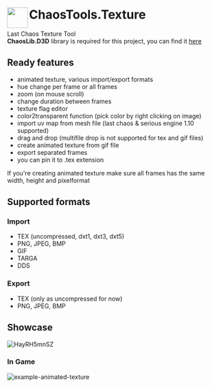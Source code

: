 # ChaosTools.Texture <img align="left" src="https://user-images.githubusercontent.com/39301116/111002846-69464000-8386-11eb-8a3e-6e16f285cddd.png" width="48px">
Last Chaos Texture Tool
<br/>
**ChaosLib.D3D** library is required for this project, you can find it [here](https://github.com/5z3f/ChaosLib/tree/main/ChaosLib.D3D)

## Ready features
- animated texture, various import/export formats
- hue change per frame or all frames
- zoom (on mouse scroll)
- change duration between frames
- texture flag editor
- color2transparent function (pick color by right clicking on image)
- import uv map from mesh file (last chaos & serious engine 1.10 supported)
- drag and drop (multifile drop is not supported for tex and gif files)
- create animated texture from gif file
- export separated frames
- you can pin it to .tex extension

If you're creating animated texture make sure all frames has the same width, height and pixelformat

## Supported formats
### Import
- TEX (uncompressed, dxt1, dxt3, dxt5)
- PNG, JPEG, BMP
- GIF
- TARGA
- DDS
### Export
- TEX (only as uncompressed for now)
- PNG, JPEG, BMP

## Showcase
![HayRH5mnSZ](https://user-images.githubusercontent.com/39301116/111008978-a6183400-8392-11eb-993c-f3f62efe0320.gif)

### In Game
![example-animated-texture](https://user-images.githubusercontent.com/39301116/110999776-2fbf0600-8381-11eb-8134-0d0babced07a.gif)
